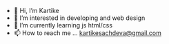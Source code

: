 - 👋 Hi, I’m Kartike
- 👀 I’m interested in developing and web design
- 🌱 I’m currently learning js html/css
- 📫 How to reach me ... kartikesachdeva@gmail.com
